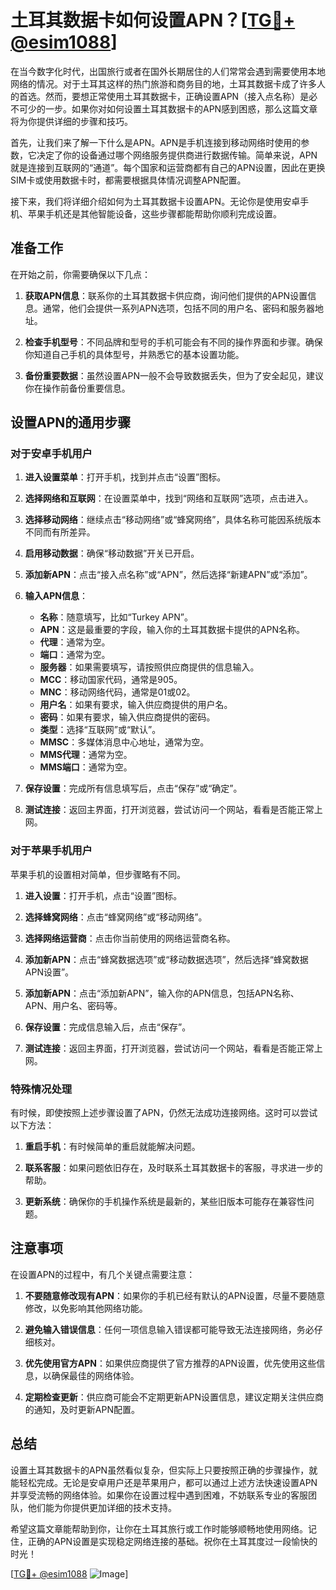 # 土耳其数据卡如何设置APN？[[TG💪+ @esim1088](https://t.me/s/esim1088)]

在当今数字化时代，出国旅行或者在国外长期居住的人们常常会遇到需要使用本地网络的情况。对于土耳其这样的热门旅游和商务目的地，土耳其数据卡成了许多人的首选。然而，要想正常使用土耳其数据卡，正确设置APN（接入点名称）是必不可少的一步。如果你对如何设置土耳其数据卡的APN感到困惑，那么这篇文章将为你提供详细的步骤和技巧。

首先，让我们来了解一下什么是APN。APN是手机连接到移动网络时使用的参数，它决定了你的设备通过哪个网络服务提供商进行数据传输。简单来说，APN就是连接到互联网的“通道”。每个国家和运营商都有自己的APN设置，因此在更换SIM卡或使用数据卡时，都需要根据具体情况调整APN配置。

接下来，我们将详细介绍如何为土耳其数据卡设置APN。无论你是使用安卓手机、苹果手机还是其他智能设备，这些步骤都能帮助你顺利完成设置。

## **准备工作**

在开始之前，你需要确保以下几点：

1. **获取APN信息**：联系你的土耳其数据卡供应商，询问他们提供的APN设置信息。通常，他们会提供一系列APN选项，包括不同的用户名、密码和服务器地址。
   
2. **检查手机型号**：不同品牌和型号的手机可能会有不同的操作界面和步骤。确保你知道自己手机的具体型号，并熟悉它的基本设置功能。

3. **备份重要数据**：虽然设置APN一般不会导致数据丢失，但为了安全起见，建议你在操作前备份重要信息。

## 设置APN的通用步骤

### **对于安卓手机用户**

1. **进入设置菜单**：打开手机，找到并点击“设置”图标。

2. **选择网络和互联网**：在设置菜单中，找到“网络和互联网”选项，点击进入。

3. **选择移动网络**：继续点击“移动网络”或“蜂窝网络”，具体名称可能因系统版本不同而有所差异。

4. **启用移动数据**：确保“移动数据”开关已开启。

5. **添加新APN**：点击“接入点名称”或“APN”，然后选择“新建APN”或“添加”。

6. **输入APN信息**：
   - **名称**：随意填写，比如“Turkey APN”。
   - **APN**：这是最重要的字段，输入你的土耳其数据卡提供的APN名称。
   - **代理**：通常为空。
   - **端口**：通常为空。
   - **服务器**：如果需要填写，请按照供应商提供的信息输入。
   - **MCC**：移动国家代码，通常是905。
   - **MNC**：移动网络代码，通常是01或02。
   - **用户名**：如果有要求，输入供应商提供的用户名。
   - **密码**：如果有要求，输入供应商提供的密码。
   - **类型**：选择“互联网”或“默认”。
   - **MMSC**：多媒体消息中心地址，通常为空。
   - **MMS代理**：通常为空。
   - **MMS端口**：通常为空。

7. **保存设置**：完成所有信息填写后，点击“保存”或“确定”。

8. **测试连接**：返回主界面，打开浏览器，尝试访问一个网站，看看是否能正常上网。

### **对于苹果手机用户**

苹果手机的设置相对简单，但步骤略有不同。

1. **进入设置**：打开手机，点击“设置”图标。

2. **选择蜂窝网络**：点击“蜂窝网络”或“移动网络”。

3. **选择网络运营商**：点击你当前使用的网络运营商名称。

4. **添加新APN**：点击“蜂窝数据选项”或“移动数据选项”，然后选择“蜂窝数据APN设置”。

5. **添加新APN**：点击“添加新APN”，输入你的APN信息，包括APN名称、APN、用户名、密码等。

6. **保存设置**：完成信息输入后，点击“保存”。

7. **测试连接**：返回主界面，打开浏览器，尝试访问一个网站，看看是否能正常上网。

### **特殊情况处理**

有时候，即使按照上述步骤设置了APN，仍然无法成功连接网络。这时可以尝试以下方法：

1. **重启手机**：有时候简单的重启就能解决问题。
   
2. **联系客服**：如果问题依旧存在，及时联系土耳其数据卡的客服，寻求进一步的帮助。

3. **更新系统**：确保你的手机操作系统是最新的，某些旧版本可能存在兼容性问题。

## **注意事项**

在设置APN的过程中，有几个关键点需要注意：

1. **不要随意修改现有APN**：如果你的手机已经有默认的APN设置，尽量不要随意修改，以免影响其他网络功能。

2. **避免输入错误信息**：任何一项信息输入错误都可能导致无法连接网络，务必仔细核对。

3. **优先使用官方APN**：如果供应商提供了官方推荐的APN设置，优先使用这些信息，以确保最佳的网络体验。

4. **定期检查更新**：供应商可能会不定期更新APN设置信息，建议定期关注供应商的通知，及时更新APN配置。

## **总结**

设置土耳其数据卡的APN虽然看似复杂，但实际上只要按照正确的步骤操作，就能轻松完成。无论是安卓用户还是苹果用户，都可以通过上述方法快速设置APN并享受流畅的网络体验。如果你在设置过程中遇到困难，不妨联系专业的客服团队，他们能为你提供更加详细的技术支持。

希望这篇文章能帮助到你，让你在土耳其旅行或工作时能够顺畅地使用网络。记住，正确的APN设置是实现稳定网络连接的基础。祝你在土耳其度过一段愉快的时光！

[[TG💪+ @esim1088](https://t.me/s/esim1088) ![Image](https://i.postimg.cc/4NQfJmqS/Snipaste-2025-05-13-00-14-12.png)]